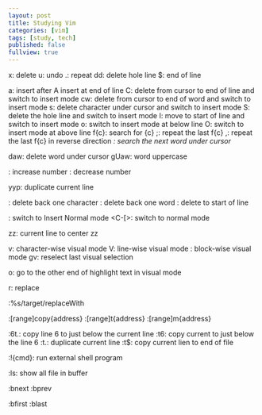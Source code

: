 ```yaml
---
layout: post
title: Studying Vim
categories: [vim]
tags: [study, tech]
published: false
fullview: true
---
```


x: delete
u: undo
.: repeat
dd: delete hole line
$: end of line


a: insert after
A insert at end of line
C: delete from cursor to end of line and switch to insert mode
cw: delete from cursor to end of word and switch to insert mode
s: delete character under cursor and switch to insert mode
S: delete the hole line and switch to insert mode
I: move to start of line and switch to insert mode
o: switch to insert mode at below line
O: switch to insert mode at above line
f{c}: search for {c}
;: repeat the last f{c}
,: repeat the last f{c} in reverse direction
*: search the next word under cursor*

daw: delete word under cursor
gUaw: word uppercase

<C-a>: increase number
<C-x>: decrease number

yyp: duplicate current line

<C-h>: delete back one character
<C-w>: delete back one word
<C-u>: delete to start of line

<C-o>: switch to Insert Normal mode
<C-[>: switch to normal mode

zz: current line to center
<C-o>zz

v: character-wise visual mode
V: line-wise visual mode
<C-v>: block-wise visual mode
gv: reselect last visual selection

o: go to the other end of highlight text in visual mode

r: replace

:%s/target/replaceWith

:[range]copy{address}
:[range]t{address}
:[range]m{address}

:6t.: copy line 6 to just below the current line
:t6: copy current to just below the line 6
:t.: duplicate current line
:t$: copy current lien to end of file

:!{cmd}: run external shell program


:ls: show all file in buffer

:bnext
:bprev

:bfirst
:blast

